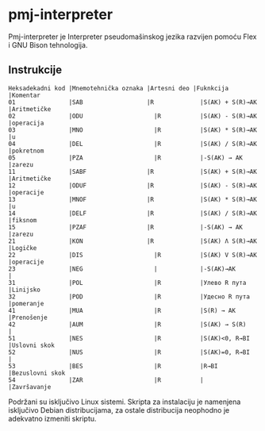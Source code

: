 # pmj-interpreter
Pmj-interpreter je Interpreter pseudomašinskog jezika razvijen pomoću Flex i GNU Bison tehnologija.

## Instrukcije
```
Heksadekadni kod |Mnemotehnička oznaka |Artesni deo |Fuknkcija         |Komentar
01               |SAB                  |R	          |S(AK) + S(R)→AK	 |Aritmetičke 
02               |ODU	                 |R	          |S(AK) - S(R)→AK	 |operacija 
03               |MNO	                 |R	          |S(AK) * S(R)→AK	 |u 
04               |DEL	                 |R	          |S(AK) / S(R)→AK	 |pokretnom 
05               |PZA	                 |R	          |-S(AK) → AK	     |zarezu
11               |SABF                 |R	          |S(AK) + S(R)→AK	 |Aritmetičke 
12               |ODUF                 |R	          |S(AK) - S(R)→AK	 |operacije 
13               |MNOF                 |R	          |S(AK) * S(R)→AK	 |u 
14               |DELF                 |R	          |S(AK) / S(R)→AK	 |fiksnom 
15               |PZAF                 |R	          |-S(AK) → AK	     |zarezu
21               |KON                  |R	          |S(AK) Ʌ S(R)→AK	 |Logičke  
22               |DIS	                 |R	          |S(AK) V S(R)→AK	 |operacije
23               |NEG	                 |	          |-S(AK)→AK	       |
31               |POL	                 |R	          |Улево R пута	     |Linijsko
32               |POD	                 |R	          |Удесно R пута	   |pomeranje
41               |MUA	                 |R	          |S(R) → AK	       |Prenošenje
42               |AUM	                 |R	          |S(AK) → S(R)	     |
51               |NES	                 |R	          |S(AK)<0, R→BI	   |Uslovni skok
52               |NUS	                 |R	          |S(AK)=0, R→BI	   |
53               |BES	                 |R	          |R→BI	             |Bezuslovni skok
54               |ZAR	                 |R	          |	                 |Završavanje
```


Podržani su isključivo Linux sistemi. Skripta za instalaciju je namenjena isključivo Debian distribucijama, za ostale distribucija neophodno je adekvatno izmeniti skriptu.
